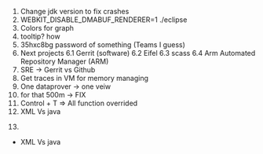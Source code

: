 
1. Change jdk version to fix crashes
2. WEBKIT_DISABLE_DMABUF_RENDERER=1 ./eclipse
3. Colors for graph
4. tooltip? how
5. 35hxc8bg password of something (Teams I guess)
6. Next projects
   6.1 Gerrit (software)
   6.2 Eifel
   6.3 scass
   6.4 Arm Automated Repository Manager (ARM) 
7. SRE -> Gerrit vs Github
8. Get traces in VM for memory managing
9. One dataprover -> one veiw
10. for that 500m -> FIX
11. Control + T => All function overrided
12. XML Vs java
13. ```diff
- XML Vs java
```

